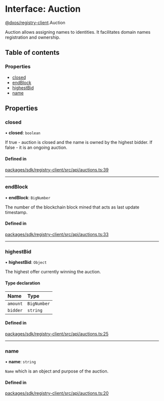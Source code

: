 # Interface: Auction

[@dxos/registry-client](../modules/dxos_registry_client.md).Auction

Auction allows assigning names to identities.
It facilitates domain names registration and ownership.

## Table of contents

### Properties

- [closed](dxos_registry_client.Auction.md#closed)
- [endBlock](dxos_registry_client.Auction.md#endblock)
- [highestBid](dxos_registry_client.Auction.md#highestbid)
- [name](dxos_registry_client.Auction.md#name)

## Properties

### closed

• **closed**: `boolean`

If true - auction is closed and the name is owned by the highest bidder.
If false - it is an ongoing auction.

#### Defined in

[packages/sdk/registry-client/src/api/auctions.ts:39](https://github.com/dxos/dxos/blob/32ae9b579/packages/sdk/registry-client/src/api/auctions.ts#L39)

___

### endBlock

• **endBlock**: `BigNumber`

The number of the blockchain block mined that acts as last update timestamp.

#### Defined in

[packages/sdk/registry-client/src/api/auctions.ts:33](https://github.com/dxos/dxos/blob/32ae9b579/packages/sdk/registry-client/src/api/auctions.ts#L33)

___

### highestBid

• **highestBid**: `Object`

The highest offer currently winning the auction.

#### Type declaration

| Name | Type |
| :------ | :------ |
| `amount` | `BigNumber` |
| `bidder` | `string` |

#### Defined in

[packages/sdk/registry-client/src/api/auctions.ts:25](https://github.com/dxos/dxos/blob/32ae9b579/packages/sdk/registry-client/src/api/auctions.ts#L25)

___

### name

• **name**: `string`

`Name` which is an object and purpose of the auction.

#### Defined in

[packages/sdk/registry-client/src/api/auctions.ts:20](https://github.com/dxos/dxos/blob/32ae9b579/packages/sdk/registry-client/src/api/auctions.ts#L20)

